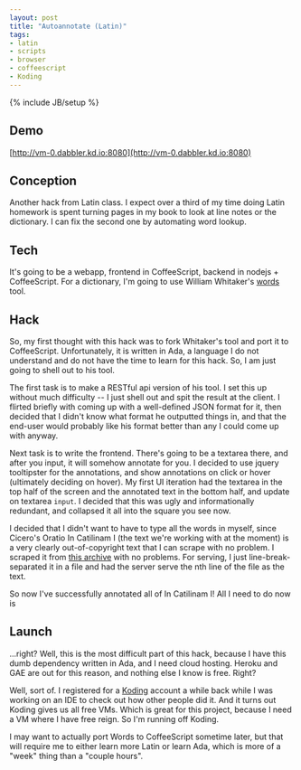 ```yaml
---
layout: post
title: "Autoannotate (Latin)"
tags:
- latin
- scripts
- browser
- coffeescript
- Koding
---
```


{% include JB/setup %}

## Demo
[http://vm-0.dabbler.kd.io:8080](http://vm-0.dabbler.kd.io:8080)


## Conception
  Another hack from Latin class. I expect over a third of my time doing Latin homework is spent turning pages in my book to look at line notes or the dictionary. I can fix the second one by automating word lookup.

<!--more-->
## Tech
  It's going to be a webapp, frontend in CoffeeScript, backend in nodejs + CoffeeScript. For a dictionary, I'm going to use William Whitaker's [words] tool.

## Hack
  So, my first thought with this hack was to fork Whitaker's tool and port it to CoffeeScript. Unfortunately, it is written in Ada, a language I do not understand and do not have the time to learn for this hack. So, I am just going to shell out to his tool.

  The first task is to make a RESTful api version of his tool. I set this up without much difficulty -- I just shell out and spit the result at the client. I flirted briefly with coming up with a well-defined JSON format for it, then decided that I didn't know what format he outputted things in, and that the end-user would probably like his format better than any I could come up with anyway.

  Next task is to write the frontend. There's going to be a textarea there, and after you input, it will somehow annotate for you. I decided to use jquery tooltipster for the annotations, and show annotations on click or hover (ultimately deciding on hover). My first UI iteration had the textarea in the top half of the screen and the annotated text in the bottom half, and update on textarea `input`. I decided that this was ugly and informationally redundant, and collapsed it all into the square you see now.

  I decided that I didn't want to have to type all the words in myself, since Cicero's Oratio In Catilinam I (the text we're working with at the moment) is a very clearly out-of-copyright text that I can scrape with no problem. I scraped it from [this archive](http://www.thelatinlibrary.com/cicero/cat1.shtml) with no problems. For serving, I just line-break-separated it in a file and had the server serve the nth line of the file as the text.

  So now I've successfully annotated all of In Catilinam I! All I need to do now is

## Launch

  ...right? Well, this is the most difficult part of this hack, because I have this dumb dependency written in Ada, and I need cloud hosting. Heroku and GAE are out for this reason, and nothing else I know is free. Right?

  Well, sort of. I registered for a [Koding] account a while back while I was working on an IDE to check out how other people did it. And it turns out Koding gives us all free VMs. Which is great for this project, because I need a VM where I have free reign. So I'm running off Koding.

  I may want to actually port Words to CoffeeScript sometime later, but that will require me to either learn more Latin or learn Ada, which is more of a "week" thing than a "couple hours".

[words]: http://www.archives.nd.edu/words.htm
[Koding]: http://koding.com
